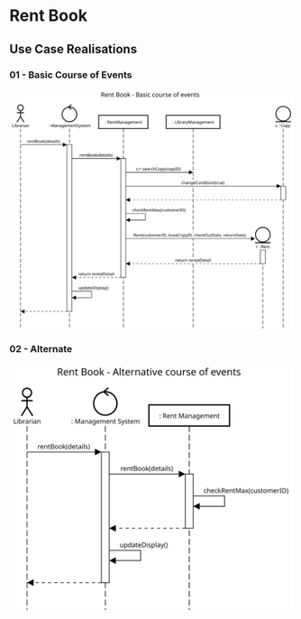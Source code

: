 # Rent Book
## Use Case Realisations
### 01 - Basic Course of Events
![Add Reservation - Basic Course of Events](./images/05-01-basic.svg)

### 02 - Alternate
![Add Reservation - Basic Course of Events](./images/05-02-alternate-rent-max.svg)